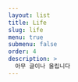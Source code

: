 ```yaml
---
layout: list
title: Life
slug: life
menu: true
submenu: false
order: 4
description: >
  아무 글이나 올립니다
---
```

